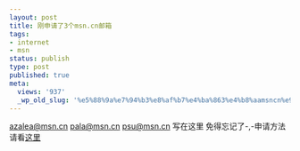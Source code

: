 ```yaml
---
layout: post
title: 刚申请了3个msn.cn邮箱
tags:
- internet
- msn
status: publish
type: post
published: true
meta:
  views: '937'
  _wp_old_slug: '%e5%88%9a%e7%94%b3%e8%af%b7%e4%ba%863%e4%b8%aamsncn%e9%82%ae%e7%ae%b1'
---
```

azalea@msn.cn
pala@msn.cn
psu@msn.cn
写在这里 免得忘记了-,-申请方法请看<a href="http://blog.fywyj.cn/reg-msn.html" target="_blank">这里</a>